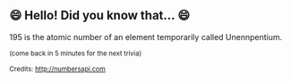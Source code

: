 ## 😄 Hello! Did you know that... 😄
195 is the atomic number of an element temporarily called Unennpentium.

<sup>(come back in 5 minutes for the next trivia)</sup>


<sup>Credits: http://numbersapi.com</sup>
